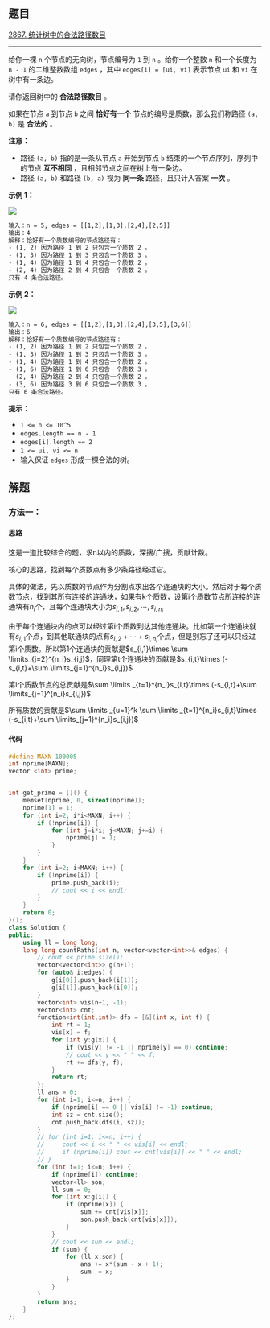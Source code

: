 ## 题目

[2867. 统计树中的合法路径数目](https://leetcode.cn/problems/count-valid-paths-in-a-tree/)

---

给你一棵 `n` 个节点的无向树，节点编号为 `1` 到 `n` 。给你一个整数 `n` 和一个长度为 `n - 1` 的二维整数数组 `edges` ，其中 `edges[i] = [ui, vi]` 表示节点 `ui` 和 `vi` 在树中有一条边。

请你返回树中的 **合法路径数目** 。

如果在节点 `a` 到节点 `b` 之间 **恰好有一个** 节点的编号是质数，那么我们称路径 `(a, b)` 是 **合法的** 。

**注意：**

-   路径 `(a, b)` 指的是一条从节点 `a` 开始到节点 `b` 结束的一个节点序列，序列中的节点 **互不相同** ，且相邻节点之间在树上有一条边。
-   路径 `(a, b)` 和路径 `(b, a)` 视为 **同一条** 路径，且只计入答案 **一次** 。

  

**示例 1：**

![](https://assets.leetcode.com/uploads/2023/08/27/example1.png)

```txt
输入：n = 5, edges = [[1,2],[1,3],[2,4],[2,5]]
输出：4
解释：恰好有一个质数编号的节点路径有：
- (1, 2) 因为路径 1 到 2 只包含一个质数 2 。
- (1, 3) 因为路径 1 到 3 只包含一个质数 3 。
- (1, 4) 因为路径 1 到 4 只包含一个质数 2 。
- (2, 4) 因为路径 2 到 4 只包含一个质数 2 。
只有 4 条合法路径。
```

**示例 2：**

![](https://assets.leetcode.com/uploads/2023/08/27/example2.png)

```txt
输入：n = 6, edges = [[1,2],[1,3],[2,4],[3,5],[3,6]]
输出：6
解释：恰好有一个质数编号的节点路径有：
- (1, 2) 因为路径 1 到 2 只包含一个质数 2 。
- (1, 3) 因为路径 1 到 3 只包含一个质数 3 。
- (1, 4) 因为路径 1 到 4 只包含一个质数 2 。
- (1, 6) 因为路径 1 到 6 只包含一个质数 3 。
- (2, 4) 因为路径 2 到 4 只包含一个质数 2 。
- (3, 6) 因为路径 3 到 6 只包含一个质数 3 。
只有 6 条合法路径。
```
  

**提示：**

-   `1 <= n <= 10^5`
-   `edges.length == n - 1`
-   `edges[i].length == 2`
-   `1 <= ui, vi <= n`
-   输入保证 `edges` 形成一棵合法的树。

  

## 解题

### 方法一：

#### 思路

这是一道比较综合的题，求n以内的质数，深搜/广搜，贡献计数。

核心的思路，找到每个质数点有多少条路径经过它。

具体的做法，先以质数的节点作为分割点求出各个连通块的大小。然后对于每个质数节点，找到其所有连接的连通块，如果有k个质数，设第i个质数节点所连接的连通块有$n_i$个，且每个连通块大小为$s_{i,1}, s_{i,2}, \cdots, s_{i, n_i}$

由于每个连通块内的点可以经过第i个质数到达其他连通块。比如第一个连通块就有$s_{i,1}$个点，到其他联通块的点有$s_{i,2}+ \cdots + s_{i, n_i}$个点，但是别忘了还可以只经过第i个质数。所以第1个连通块的贡献是$s_{i,1}\times \sum \limits_{j=2}^{n_i}s_{i,j}$，同理第t个连通块的贡献是$s_{i,t}\times (-s_{i,t}+\sum \limits_{j=1}^{n_i}s_{i,j})$

第i个质数节点的总贡献是$\sum \limits _{t=1}^{n_i}s_{i,t}\times (-s_{i,t}+\sum \limits_{j=1}^{n_i}s_{i,j})$

所有质数的贡献是$\sum \limits _{u=1}^k \sum \limits _{t=1}^{n_i}s_{i,t}\times (-s_{i,t}+\sum \limits_{j=1}^{n_i}s_{i,j})$

#### 代码

```C++
#define MAXN 100005
int nprime[MAXN];
vector <int> prime;


int get_prime = []() {
    memset(nprime, 0, sizeof(nprime));
    nprime[1] = 1;
    for (int i=2; i*i<MAXN; i++) {
        if (!nprime[i]) {
            for (int j=i*i; j<MAXN; j+=i) {
                nprime[j] = 1;
            }
        }
    }
    for (int i=2; i<MAXN; i++) {
        if (!nprime[i]) {
            prime.push_back(i);
            // cout << i << endl;
        }
    }
    return 0;
}();
class Solution {
public:
    using ll = long long;
    long long countPaths(int n, vector<vector<int>>& edges) {
        // cout << prime.size();
        vector<vector<int>> g(n+1);
        for (auto& i:edges) {
            g[i[0]].push_back(i[1]);
            g[i[1]].push_back(i[0]);
        }
        vector<int> vis(n+1, -1);
        vector<int> cnt;
        function<int(int,int)> dfs = [&](int x, int f) {
            int rt = 1;
            vis[x] = f;
            for (int y:g[x]) {
                if (vis[y] != -1 || nprime[y] == 0) continue;
                // cout << y << " " << f;
                rt += dfs(y, f);
            }
            return rt;
        };
        ll ans = 0;
        for (int i=1; i<=n; i++) {
            if (nprime[i] == 0 || vis[i] != -1) continue;
            int sz = cnt.size();
            cnt.push_back(dfs(i, sz));
        }
        // for (int i=1; i<=n; i++) {
        //     cout << i << " " << vis[i] << endl;
        //     if (nprime[i]) cout << cnt[vis[i]] << " " << endl;
        // }
        for (int i=1; i<=n; i++) {
            if (nprime[i]) continue;
            vector<ll> son;
            ll sum = 0;
            for (int x:g[i]) {
                if (nprime[x]) {
                    sum += cnt[vis[x]];
                    son.push_back(cnt[vis[x]]);
                }
            }
            // cout << sum << endl;
            if (sum) {
                for (ll x:son) {
                    ans += x*(sum - x + 1);
                    sum -= x;
                }
            }
        }
        return ans;
    }
};
```
